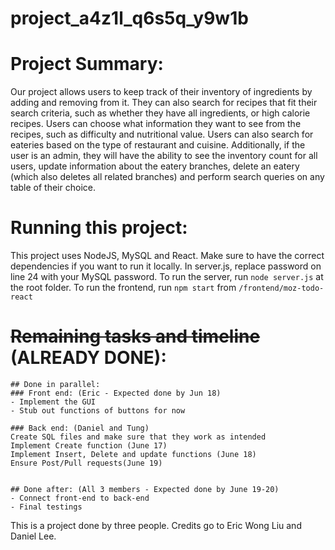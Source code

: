 # project_a4z1l_q6s5q_y9w1b

# Project Summary:
Our project allows users to keep track of their inventory of ingredients by adding and removing from it. They can also search for recipes that fit their search criteria, such as whether they have all ingredients, or high calorie recipes. Users can choose what information they want to see from the recipes, such as difficulty and nutritional value. Users can also search for eateries based on the type of restaurant and cuisine. Additionally, if the user is an admin, they will have the ability to see the inventory count for all users, update information about the eatery branches, delete an eatery (which also deletes all related branches) and perform search queries on any table of their choice.

# Running this project:
This project uses NodeJS, MySQL and React. Make sure to have the correct dependencies if you want to run it locally. In server.js, replace password on line 24 with your MySQL password. To run the server, run ` node server.js ` at the root folder. To run the frontend, run ` npm start ` from ` /frontend/moz-todo-react `

# ~~Remaining tasks and timeline~~ (ALREADY DONE):
~~~
## Done in parallel:
### Front end: (Eric - Expected done by Jun 18)
- Implement the GUI
- Stub out functions of buttons for now

### Back end: (Daniel and Tung)
Create SQL files and make sure that they work as intended
Implement Create function (June 17)
Implement Insert, Delete and update functions (June 18)
Ensure Post/Pull requests(June 19)


## Done after: (All 3 members - Expected done by June 19-20)
- Connect front-end to back-end
- Final testings
~~~

This is a project done by three people. Credits go to Eric Wong Liu and Daniel Lee.

